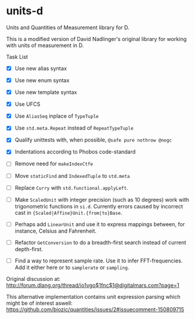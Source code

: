 # units-d
Units and Quantities of Measurement library for D.

This is a modified version of David Nadlinger's original library for working
with units of measurement in D.

Task List

- [x] Use new alias syntax

- [x] Use new enum syntax

- [x] Use new template syntax

- [x] Use UFCS

- [x] Use `AliasSeq` inplace of `TypeTuple`

- [x] Use `std.meta.Repeat` instead of `RepeatTypeTuple`

- [x] Qualify unittests with, when possible, `@safe pure nothrow @nogc`

- [x] Indentations according to Phobos code-standard

- [ ] Remove need for `makeIndexCtfe`

- [ ] Move `staticFind` and `IndexedTuple` to `std.meta`

- [ ] Replace `Curry` with `std.functional.applyLeft`.

- [ ] Make `ScaledUnit` with integer precision (such as 10 degrees) work with
trigonometric functions in `si.d`. Currently errors caused by incorrect cast in
`{Scaled|Affine}Unit.{from|to}Base`.

- [ ] Perhaps add `LinearUnit` and use it to express mappings between, for
instance, Celsius and Fahrenheit.

- [ ] Refactor `GetConversion` to do a breadth-first search instead of current
depth-first.

- [ ] Find a way to represent sample rate. Use it to infer FFT-frequencies. Add
  it either here or to `samplerate` or `sampling`.

Original discussion at: http://forum.dlang.org/thread/io1vgo$1fnc$1@digitalmars.com?page=1

This alternative implementation contains unit expression parsing which might be
of interest aswell:
https://github.com/biozic/quantities/issues/2#issuecomment-150809715
